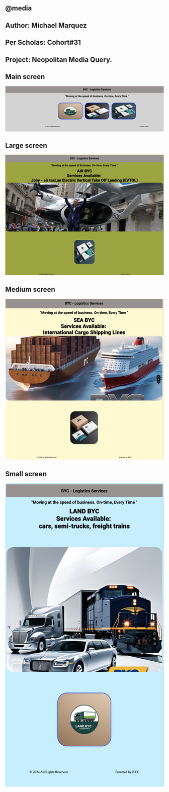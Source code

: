 ## @media 
## Author: Michael Marquez
## Per Scholas: Cohort#31
## Project: Neopolitan Media Query.

## Main screen 
![This is the main screen at full page browser](./readmeScreen/mainPage.png)

## Large screen
![This is the Large screen at resized browser @media (max-width: 2080px) ](./readmeScreen/largescreen.png)

## Medium screen 
![This is the Medium screen at resized browser @media (max-width: 1480px) ](./readmeScreen/mediumscreen.png)

## Small screen
![This is the Small screen at resized browser @media (max-width: 880px) ](./readmeScreen/smallscreen.png)